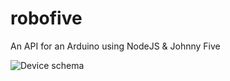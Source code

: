 robofive
========

An API for an Arduino using NodeJS &amp; Johnny Five

![Device schema](http://i.imgur.com/8YYoN0T.png)
